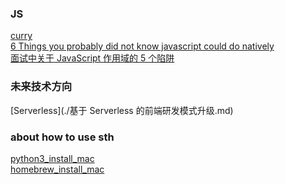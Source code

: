 ### JS
[curry](./about_curry.js)<br/>
[6 Things you probably did not know javascript could do natively](./6_Things_you_probably_did_not_know_javascript_could_do_natively.js)<br/>
[面试中关于 JavaScript 作用域的 5 个陷阱](5_trap_about_scope_in_js.md)
### 未来技术方向
[Serverless](./基于 Serverless 的前端研发模式升级.md)
### about how to use sth
[python3_install_mac](./python3_install_mac.md)<br/>
[homebrew_install_mac](./install_homebrew_mac.md)